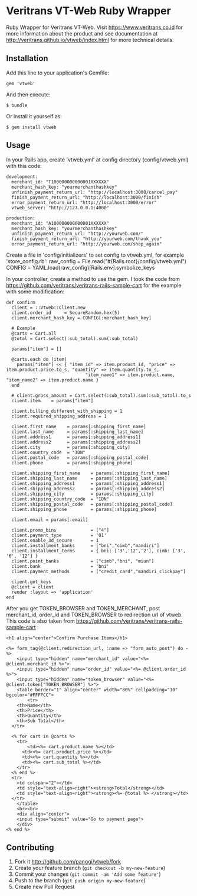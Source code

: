 # Veritrans VT-Web Ruby Wrapper

Ruby Wrapper for Veritrans VT-Web. Visit https://www.veritrans.co.id for more information about the product and see documentation at http://veritrans.github.io/vtweb/index.html for more technical details.

## Installation

Add this line to your application's Gemfile:

    gem 'vtweb'

And then execute:

    $ bundle

Or install it yourself as:

    $ gem install vtweb

## Usage

In your Rails app, create 'vtweb.yml' at config directory (config/vtweb.yml) with this code:

    development:
      merchant_id: "T100000000000001XXXXXX"
      merchant_hash_key: "yourmerchanthashkey"
      unfinish_payment_return_url: "http://localhost:3000/cancel_pay"
      finish_payment_return_url: "http://localhost:3000/finish"
      error_payment_return_url: "http://localhost:3000/error"
      vtweb_server: "http://127.0.0.1:4000"

    production:
      merchant_id: "A100000000000001XXXXXX"
      merchant_hash_key: "yourmerchanthashkey"
      unfinish_payment_return_url: "http://yourweb.com/"
      finish_payment_return_url: "http://yourweb.com/thank_you"
      error_payment_return_url: "http://yourweb.com/shop_again"
      
Create a file in 'config/initializers' to set config to vtweb.yml, for example 'store_config.rb':
    raw_config = File.read("#{Rails.root}/config/vtweb.yml")
    CONFIG = YAML.load(raw_config)[Rails.env].symbolize_keys
 
      
In your controller, create a method to use the gem. I took the code from https://github.com/veritrans/veritrans-rails-sample-cart for the example with some modification:

    def confirm
      client = ::Vtweb::Client.new
      client.order_id     = SecureRandom.hex(5)
      client.merchant_hash_key = CONFIG[:merchant_hash_key]

      # Example 
      @carts = Cart.all
      @total = Cart.select(:sub_total).sum(:sub_total)
  
      params["item"] = []    

      @carts.each do |item|
        params["item"] << { "item_id" => item.product_id, "price" => item.product.price.to_s, "quantity" => item.quantity.to_s, 
                                  "item_name1" => item.product.name, "item_name2" => item.product.name }
      end
  
      # client.gross_amount = Cart.select(:sub_total).sum(:sub_total).to_s
      client.item    = params["item"]

      client.billing_different_with_shipping = 1
      client.required_shipping_address = 1
  
      client.first_name    = params[:shipping_first_name]
      client.last_name     = params[:shipping_last_name]
      client.address1      = params[:shipping_address1]
      client.address2      = params[:shipping_address2]
      client.city          = params[:shipping_city]
      client.country_code  = "IDN"
      client.postal_code   = params[:shipping_postal_code]
      client.phone         = params[:shipping_phone]    

      client.shipping_first_name    = params[:shipping_first_name]
      client.shipping_last_name     = params[:shipping_last_name]
      client.shipping_address1      = params[:shipping_address1]
      client.shipping_address2      = params[:shipping_address2]
      client.shipping_city          = params[:shipping_city]
      client.shipping_country_code  = "IDN"
      client.shipping_postal_code   = params[:shipping_postal_code]
      client.shipping_phone         = params[:shipping_phone]
  
      client.email = params[:email] 
  
      client.promo_bins             = ["4"]    
      client.payment_type           = '01'
      client.enable_3d_secure       = 1
      client.installment_banks      = ["bni","cimb","mandiri"]
      client.installment_terms      = { bni: ['3','12','2'], cimb: ['3', '6', '12'] }
      client.point_banks            = ["cimb","bni", "miun"]
      client.bank                   = 'bni'
      client.payment_methods        = ["credit_card","mandiri_clickpay"]

      client.get_keys
      @client = client
      render :layout => 'application'
    end
    
After you get TOKEN_BROWSER and TOKEN_MERCHANT, post merchant_id, order_id and TOKEN_BROWSER to redirection url of vtweb. This code is also taken from https://github.com/veritrans/veritrans-rails-sample-cart :

    <h1 align="center">Confirm Purchase Items</h1>
 
    <%= form_tag(@client.redirection_url, :name => "form_auto_post") do -%>
    	<input type="hidden" name="merchant_id" value="<%= @client.merchant_id %>"> 
    	<input type="hidden" name="order_id" value="<%= @client.order_id %>">
    	<input type="hidden" name="token_browser" value="<%= @client.token["TOKEN_BROWSER"] %>">
    	<table border="1" align="center" width="80%" cellpadding="10" bgcolor="#FFFFCC">
    		<tr>
        <th>Name</th>
        <th>Price</th>
        <th>Quantity</th>
        <th>Sub Total</th>    
      </tr>
      
      <% for cart in @carts %>
        <tr>
        	<td><%= cart.product.name %></td>
          <td><%= cart.product.price %></td>
          <td><%= cart.quantity %></td>
          <td><%= cart.sub_total %></td>
        </tr>    
      <% end %>  
      <tr>
      	<td colspan="2"></td>
      	<td style="text-align=right"><strong>Total</strong></td>
      	<td style="text-align=right"><strong><%= @total %> </strong></td>
      </tr>
    	</table>
    	<br><br>
    	<div align="center">
    	<input type="submit" value="Go to payment page">
    	</div>
    <% end %>

## Contributing

1. Fork it http://github.com/panggi/vtweb/fork 
2. Create your feature branch (`git checkout -b my-new-feature`)
3. Commit your changes (`git commit -am 'Add some feature'`)
4. Push to the branch (`git push origin my-new-feature`)
5. Create new Pull Request
